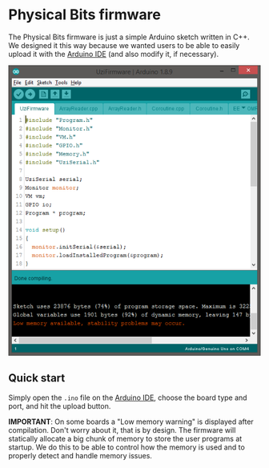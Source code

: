 # Physical Bits firmware

The Physical Bits firmware is just a simple Arduino sketch written in C++. We designed it this way because we wanted users to be able to easily upload it with the [Arduino IDE](https://www.arduino.cc/en/Main/Software) (and also modify it, if necessary).

![firmware](/docs/img/firmware.png)

## Quick start

Simply open the `.ino` file on the [Arduino IDE](https://www.arduino.cc/en/Main/Software), choose the board type and port, and hit the upload button.

__IMPORTANT__: On some boards a "Low memory warning" is displayed after compilation. Don't worry about it, that is by design. The firmware will statically allocate a big chunk of memory to store the user programs at startup. We do this to be able to control how the memory is used and to properly detect and handle memory issues.
